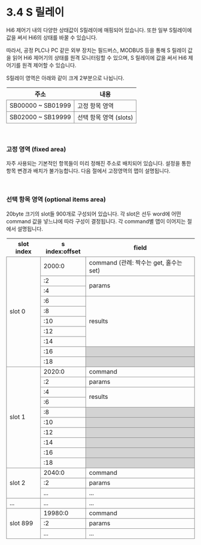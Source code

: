 ﻿# 3.4 S 릴레이

Hi6 제어기 내의 다양한 상태값이 S릴레이에 매핑되어 있습니다. 또한 일부 S릴레이에 값을 써서 Hi6의 상태를 바꿀 수 있습니다.

따라서, 공정 PLC나 PC 같은 외부 장치는 필드버스, MODBUS 등을 통해 S 릴레이 값을 읽어 Hi6 제어기의 상태를 원격 모니터링할 수 있으며, S 릴레이에 값을 써서 Hi6 제어기를 원격 제어할 수 있습니다. 

S릴레이 영역은 아래와 같이 크게 2부분으로 나뉩니다.


<style type="text/css">
table  {border-collapse:collapse;}
td {border-color:gray;border-style:solid;border-width:1px;}
.grayed {background-color:lightgray;}
</style>

<table class="tg">
	<tr>
		<th>주소</th>
		<th>내용</th>
	</tr>
	<tr>
		<td>SB00000 ~ SB01999</td>
		<td>고정 항목 영역</td>
	</tr>
	<tr>
		<td>SB02000 ~ SB19999</td>
		<td>선택 항목 영역 (slots)</td>
	</tr>
</table>

<br>

### 고정 영역 (fixed area)
자주 사용되는 기본적인 항목들이 미리 정해진 주소로 배치되어 있습니다. 설정을 통한 항목 변경과 배치가 불가능합니다. 다음 절에서 고정영역의 맵이 설명됩니다.

<br>

### 선택 항목 영역 (optional items area)
20byte 크기의 slot들 900개로 구성되어 있습니다. 각 slot은 선두 word에 어떤 command 값을 넣느냐에 따라 구성이 결정됩니다. 각 command별 맵이 이어지는 절에서 설명됩니다.

<table class="tg">
<thead>
	<tr>
		<th>slot index</th>
		<th>s index:offset</th>
		<th>field</th>
	</tr>
</thead>
<tbody>
	<tr>
		<td rowspan=10>slot 0</td>
		<td>2000:0</td>
		<td>command (관례: 짝수는 get, 홀수는 set)</td>
	</tr>
	<tr>
		<td>:2</td>
		<td rowspan=2>params</td>
	</tr>
	<tr>
		<td>:4</td>
	</tr>
	<tr>
		<td>:6</td>
		<td rowspan=5>results</td>
	</tr>
	<tr><td>:8</td></tr>
	<tr><td>:10</td></tr>
	<tr><td>:12</td></tr>
	<tr><td>:14</td></tr>
	<tr><td>:16</td><td class='grayed'></td></tr>
	<tr><td>:18</td><td class='grayed'></td></tr>
	<tr>
		<td rowspan=10>slot 1</td>
		<td>2020:0</td>
		<td>command</td>
	</tr>
	<tr>
		<td>:2</td>
		<td>params</td>
	</tr>
	<tr>
		<td>:4</td>
		<td rowspan=2>results</td>
	</tr>
	<tr>
		<td>:6</td>
	</tr>
	<tr><td>:8</td><td class='grayed'></td></tr>
	<tr><td>:10</td><td class='grayed'></td></tr>
	<tr><td>:12</td><td class='grayed'></td></tr>
	<tr><td>:14</td><td class='grayed'></td></tr>
	<tr><td>:16</td><td class='grayed'></td></tr>
	<tr><td>:18</td><td class='grayed'></td></tr>
	<tr>
		<td rowspan=3>slot 2</td>
		<td>2040:0</td>
		<td>command</td>
	</tr>
	<tr>
		<td>:2</td>
		<td>params</td>
	</tr>
	<tr>
		<td>...</td>
		<td>...</td>
	</tr>
	<tr>
		<td>...</td>
		<td>...</td>
		<td>...</td>
	</tr>
	<tr>
		<td rowspan=3>slot 899</td>
		<td>19980:0</td>
		<td>command</td>
	</tr>
	<tr>
		<td>:2</td>
		<td>params</td>
	</tr>
	<tr>
		<td>...</td>
		<td>...</td>
	</tr>
</tbody>
</table>